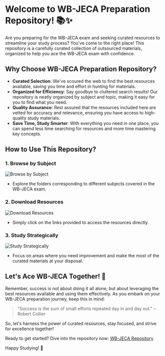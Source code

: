 # Welcome to WB-JECA Preparation Repository! 📚✨

Are you preparing for the WB-JECA exam and seeking curated resources to streamline your study process? You've come to the right place! This repository is a carefully curated collection of outsourced materials, organized to help you ace the WB-JECA exam with confidence.

## Why Choose WB-JECA Preparation Repository?

- **Curated Selection**: We've scoured the web to find the best resources available, saving you time and effort in hunting for materials.
- **Organized for Efficiency**: Say goodbye to cluttered search results! Our repository is neatly organized by subject and topic, making it easy for you to find what you need.
- **Quality Assurance**: Rest assured that the resources included here are vetted for accuracy and relevance, ensuring you have access to high-quality study materials.
- **Save Time, Study Smarter**: With everything you need in one place, you can spend less time searching for resources and more time mastering key concepts.

## How to Use This Repository?

### 1. Browse by Subject
![Browse by Subject](https://github.com/replayan/WB-JECA/assets/86905096/384b9399-ccf4-47f2-81c8-a8afbb88e5ff)
- Explore the folders corresponding to different subjects covered in the WB-JECA exam.

### 2. Download Resources
![Download Resources](https://github.com/replayan/WB-JECA/assets/86905096/1e6323aa-028a-4f30-9682-1d458c9de6a5)
- Simply click on the links provided to access the resources directly.

### 3. Study Strategically
![Study Strategically](https://github.com/replayan/WB-JECA/assets/86905096/c6553309-2fce-4fad-9abf-47bb8949b659)
- Focus on areas where you need improvement and make the most of the curated materials at your disposal.

## Let's Ace WB-JECA Together! 💪

Remember, success is not about doing it all alone, but about leveraging the best resources available and using them effectively. As you embark on your WB-JECA preparation journey, keep this in mind:

> "Success is the sum of small efforts repeated day in and day out." – Robert Collier

So, let's harness the power of curated resources, stay focused, and strive for excellence together!

Ready to get started? Dive into the repository now: [WB-JECA Repository](https://github.com/replayan/WB-JECA)

Happy Studying! 🌟

